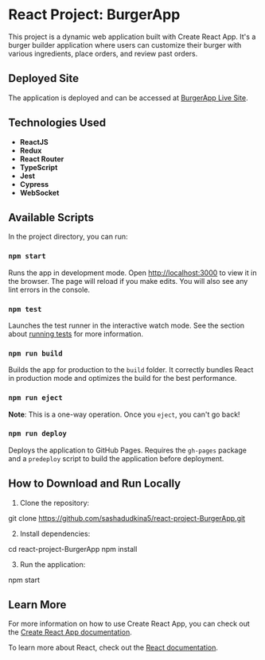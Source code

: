 # React Project: BurgerApp

This project is a dynamic web application built with Create React App. It's a burger builder application where users can customize their burger with various ingredients, place orders, and review past orders.

## Deployed Site

The application is deployed and can be accessed at [BurgerApp Live Site](https://sashadudkina5.github.io/react-project-BurgerApp/).

## Technologies Used

- **ReactJS**
- **Redux**
- **React Router**
- **TypeScript**
- **Jest**
- **Cypress**
- **WebSocket**

## Available Scripts

In the project directory, you can run:

### `npm start`

Runs the app in development mode. Open [http://localhost:3000](http://localhost:3000) to view it in the browser. The page will reload if you make edits. You will also see any lint errors in the console.

### `npm test`

Launches the test runner in the interactive watch mode. See the section about [running tests](https://facebook.github.io/create-react-app/docs/running-tests) for more information.

### `npm run build`

Builds the app for production to the `build` folder. It correctly bundles React in production mode and optimizes the build for the best performance.

### `npm run eject`

**Note**: This is a one-way operation. Once you `eject`, you can't go back!

### `npm run deploy`

Deploys the application to GitHub Pages. Requires the `gh-pages` package and a `predeploy` script to build the application before deployment.

## How to Download and Run Locally

1. Clone the repository:

git clone https://github.com/sashadudkina5/react-project-BurgerApp.git

2. Install dependencies:

cd react-project-BurgerApp
npm install

3. Run the application:

npm start

## Learn More

For more information on how to use Create React App, you can check out the [Create React App documentation](https://facebook.github.io/create-react-app/docs/getting-started).

To learn more about React, check out the [React documentation](https://reactjs.org/).